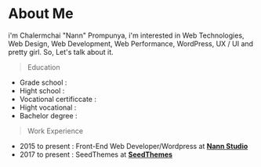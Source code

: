 # About Me
i'm Chalermchai "Nann" Prompunya, i'm interested in Web Technologies, Web Design, Web Development, Web Performance, WordPress, UX / UI and pretty girl. So, Let's talk about it.

> Education

* Grade school : 
* Hight school : 
* Vocational certificcate : 
* Hight vocational :
* Bachelor degree :

> Work Experience
* 2015 to present : Front-End Web Developer/Wordpress at **[Nann Studio](https://www.facebook.com/NannStudio)**
* 2017 to present : SeedThemes at **[SeedThemes](https://www.facebook.com/SeedThemes)**